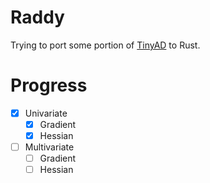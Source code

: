 # Raddy
Trying to port some portion of [TinyAD](https://github.com/patr-schm/TinyAD) to Rust.

# Progress

- [x] Univariate
  - [x] Gradient
  - [x] Hessian
- [ ] Multivariate
  - [ ] Gradient
  - [ ] Hessian